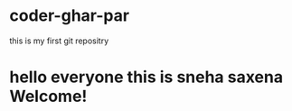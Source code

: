 # coder-ghar-par
this is my first git repositry
<br>
<h1 style="background-color🍏">hello everyone this is sneha saxena Welcome!<h1>
